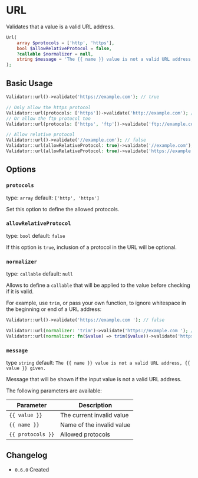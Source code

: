 # URL

Validates that a value is a valid URL address.

```php
Url(
    array $protocols = ['http', 'https'],
    bool $allowRelativeProtocol = false,
    ?callable $normalizer = null,
    string $message = 'The {{ name }} value is not a valid URL address, {{ value }} given.'
);
```

## Basic Usage

```php
Validator::url()->validate('https://example.com'); // true

// Only allow the https protocol
Validator::url(protocols: ['https'])->validate('http://example.com'); // false
// Or allow the ftp protocol too
Validator::url(protocols: ['https', 'ftp'])->validate('ftp://example.com'); // true

// Allow relative protocol
Validator::url()->validate('//example.com'); // false
Validator::url(allowRelativeProtocol: true)->validate('//example.com'); // true
Validator::url(allowRelativeProtocol: true)->validate('https://example.com'); // true
```

## Options

### `protocols`

type: `array` default: `['http', 'https']`

Set this option to define the allowed protocols.

### `allowRelativeProtocol`

type: `bool` default: `false`

If this option is `true`, inclusion of a protocol in the URL will be optional.

### `normalizer`

type: `callable` default: `null`

Allows to define a `callable` that will be applied to the value before checking if it is valid.

For example, use `trim`, or pass your own function, to ignore whitespace in the beginning or end of a URL address:

```php
Validator::url()->validate('https://example.com '); // false

Validator::url(normalizer: 'trim')->validate('https://example.com '); // true
Validator::url(normalizer: fn($value) => trim($value))->validate('https://example.com '); // true
```

### `message`

type `string` default: `The {{ name }} value is not a valid URL address, {{ value }} given.`

Message that will be shown if the input value is not a valid URL address.

The following parameters are available:

| Parameter         | Description               |
|-------------------|---------------------------|
| `{{ value }}`     | The current invalid value |
| `{{ name }}`      | Name of the invalid value |
| `{{ protocols }}` | Allowed protocols         |

## Changelog

- `0.6.0` Created